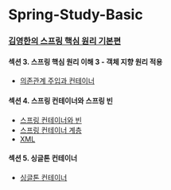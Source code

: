 # Spring-Study-Basic

### <a href="https://www.inflearn.com/course/%EC%8A%A4%ED%94%84%EB%A7%81-%ED%95%B5%EC%8B%AC-%EC%9B%90%EB%A6%AC-%EA%B8%B0%EB%B3%B8%ED%8E%B8/dashboard"> 김영한의 스프링 핵심 원리 기본편 </a>

#### 섹션 3. 스프링 핵심 원리 이해 3 - 객체 지향 원리 적용
- <a href="https://velog.io/@hyokyung918/Spring-1">의존관계 주입과 컨테이너</a>

#### 섹션 4. 스프링 컨테이너와 스프링 빈
- <a href="https://velog.io/@hyokyung918/Spring-2">스프링 컨테이너와 빈</a>
- <a href="https://velog.io/@hyokyung918/Spring-3">스프링 컨테이너 계층</a>
- <a href="https://velog.io/@hyokyung918/Spring-4">XML</a>

#### 섹션 5. 싱글톤 컨테이너
- <a href="https://velog.io/@hyokyung918/Spring-5">싱글톤 컨테이너</a>

